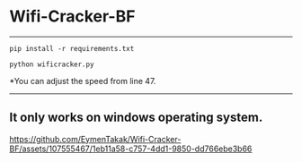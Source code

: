 # Wifi-Cracker-BF
----------------------------------------------------------

`pip install -r requirements.txt`

`python wificracker.py`

*You can adjust the speed from line 47.

------------------------------------------------------------
It only works on windows operating system.
------------------------------------------------------------

https://github.com/EymenTakak/Wifi-Cracker-BF/assets/107555467/1eb11a58-c757-4dd1-9850-dd766ebe3b66

